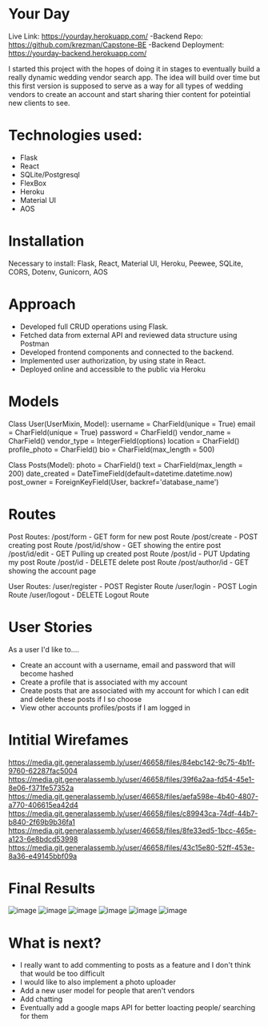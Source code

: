 # Your Day

Live Link: https://yourday.herokuapp.com/
-Backend Repo: https://github.com/krezman/Capstone-BE
-Backend Deployment: https://yourday-backend.herokuapp.com/

I started this project with the hopes of doing it in stages to eventually build a really dynamic wedding vendor search app. The idea will build over time but this first version is supposed to serve as a way for all types of wedding vendors to create an account and start sharing thier content for poteintial new clients to see.

# Technologies used:
- Flask
- React
- SQLite/Postgresql
- FlexBox
- Heroku
- Material UI
- AOS

# Installation
Necessary to install: Flask, React, Material UI, Heroku, Peewee, SQLite, CORS, Dotenv, Gunicorn, AOS

# Approach
- Developed full CRUD operations using Flask.
- Fetched data from external API and reviewed data structure using Postman
- Developed frontend components and connected to the backend.
- Implemented user authorization, by using state in React.
- Deployed online and accessible to the public via Heroku

# Models
Class User(UserMixin, Model):
username = CharField(unique = True)
email = CharField(unique = True)
password = CharField()
vendor_name = CharField()
vendor_type = IntegerField(options)
location = CharField()
profile_photo = CharField()
bio = CharField(max_length = 500)

Class Posts(Model):
photo = CharField()
text = CharField(max_length = 200)
date_created = DateTimeField(default=datetime.datetime.now)
post_owner = ForeignKeyField(User, backref='database_name')

# Routes
Post Routes:
/post/form - GET form for new post Route
/post/create - POST creating post Route
/post/id/show - GET showing the entire post
/post/id/edit - GET Pulling up created post Route
/post/id - PUT Updating my post Route
/post/id - DELETE delete post Route
/post/author/id - GET showing the account page

User Routes:
/user/register - POST Register Route
/user/login - POST Login Route
/user/logout - DELETE Logout Route

# User Stories
As a user I'd like to....
- Create an account with a username, email and password that will become hashed
- Create a profile that is associated with my account
- Create posts that are associated with my account for which I can edit and delete these posts if I so choose
- View other accounts profiles/posts if I am logged in

# Intitial Wirefames
https://media.git.generalassemb.ly/user/46658/files/84ebc142-9c75-4b1f-9760-62287fac5004
https://media.git.generalassemb.ly/user/46658/files/39f6a2aa-fd54-45e1-8e06-f371fe57352a
https://media.git.generalassemb.ly/user/46658/files/aefa598e-4b40-4807-a770-406615ea42d4
https://media.git.generalassemb.ly/user/46658/files/c89943ca-74df-44b7-b840-2f69b9b36fa1
https://media.git.generalassemb.ly/user/46658/files/8fe33ed5-1bcc-465e-a123-6e8bdcd53998
https://media.git.generalassemb.ly/user/46658/files/43c15e80-52ff-453e-8a36-e49145bbf09a

# Final Results
![image](https://github.com/krezman/capstone-frontend/assets/119069145/be46d74a-d5e1-41e1-8097-31e852ed6623)
![image](https://github.com/krezman/capstone-frontend/assets/119069145/0bb8849f-3985-4142-beb5-a96aaf88b26d)
![image](https://github.com/krezman/capstone-frontend/assets/119069145/cd2d2b59-ccf3-4bce-acd9-8c1684f4c5ad)
![image](https://github.com/krezman/capstone-frontend/assets/119069145/f741b5e0-3e3d-4d81-8501-9832dbcb5f4e)
![image](https://github.com/krezman/capstone-frontend/assets/119069145/b2cc5263-fce2-441f-8235-d34f8d9c4aa7)
![image](https://github.com/krezman/capstone-frontend/assets/119069145/4078e538-c13b-4f6e-8b68-950c673804c0)

# What is next?
- I really want to add commenting to posts as a feature and I don't think that would be too difficult
- I would like to also implement a photo uploader
- Add a new user model for people that aren't vendors
- Add chatting
- Eventually add a google maps API for better loacting people/ searching for them





